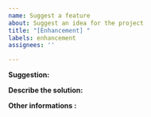 ```yaml
---
name: Suggest a feature
about: Suggest an idea for the project
title: "[Enhancement] "
labels: enhancement
assignees: ''

---
```


<!---You can remove all the sections that aren't needed--->

<!---A clear description of your idea, ex: I'd like to see...--->
**Suggestion:**

<!---A clear description of the solution.--->
**Describe the solution:**

<!---Add misc informations here.--->
**Other informations :**
